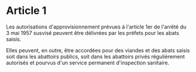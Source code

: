 # Article 1

Les autorisations d'approvisionnement prévues à l'article 1er de l'arrêté du 3 mai 1957 susvisé peuvent être délivrées par les préfets pour les abats saisis.

Elles peuvent, en outre, être accordées pour des viandes et des abats saisis soit dans les abattoirs publics, soit dans les abattoirs privés régulièrement autorisés et pourvus d'un service permanent d'inspection sanitaire.
